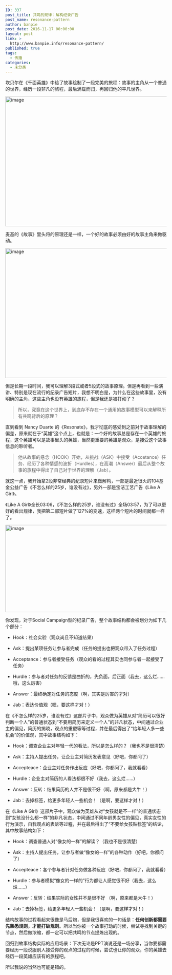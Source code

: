 ```yaml
---
ID: 337
post_title: 共鸣的规律：解构纪录广告
post_name: resonance-pattern
author: banpie
post_date: 2016-11-17 00:00:00
layout: post
link: >
  http://www.banpie.info/resonance-pattern/
published: true
tags:
  - 传播
categories:
  - 未分类
---
```

坎贝尔在《千面英雄》中给了故事绘制了一段完美的旅程：故事的主角从一个普通的世界，经历一段非凡的旅程，最后满载而归，再回归他的平凡世界。

<img class="alignnone size-full wp-image-1283" src="http://www.banpie.info/wp-content/uploads/2018/11/1668324-03d1fc550b81022b.png" width="720" height="405" alt="image" />

麦基的《故事》里头将的原理还是一样，一个好的故事必须由好的故事主角来做驱动。

<img class="alignnone size-full wp-image-1284" src="http://www.banpie.info/wp-content/uploads/2018/11/1668324-fedfd4c0dc900997.png" width="720" height="405" alt="image" />

但是长期一段时间，我可以理解3段式或者5段式的故事原理。但是再看到一些演讲、特别是现在流行的纪录广告短片，我想不明白是，为什么在这些故事里，没有明确的主角，这些主角也没有英雄的旅程，但是我还是被打动了？

> 所以，究竟在这个世界上，到底存不存在一个通用的故事模型可以来解释所有共鸣背后的原理？

直到看到 Nancy Duarte 的《Resonate》，我才彻底的感受到之前对于故事理解的偏差，原来就在于“英雄”这个点上，也就是：一个好的故事总是存在一个英雄的旅程，这个英雄可以是故事里头的英雄，当然更重要的英雄是观众，是接受这个故事信息的聆听者。

> 他从故事的悬念（HOOK）开始，从挑战（ASK）中接受（Accetance）任务、经历了各种情感的波折（Hurdles），在高潮（Answer）最后从整个故事的旅程中得出了自己对于世界的理解（Jab）。

就这一点，我开始拿2段非常经典的纪录短片来做解构，一部是最近很火的104基金公益广告《不怎么样的25岁，谁没有过》，另外一部是宝洁工艺广告《Like A Girl》。

《Like A Girl》全长03:06，《不怎么样的25岁，谁没有过》全场03:57，为了可以更好的看出规律，我把第二部短片做了127%的变速，这样两个短片的时间就都一样了。

<img class="alignnone size-full wp-image-1285" src="http://www.banpie.info/wp-content/uploads/2018/11/1668324-5321fe32a384921c.png" width="720" height="272" alt="image" />

你发现，对于Social Campaign型的纪录广告，整个故事结构都会被划分为如下几个部分：

*   Hook：社会实验（观众尚且不知道结果）

*   Ask：提出某项任务让参与者完成（任务的提出也把观众带入了任务过程）

*   Acceptance：参与者接受任务（观众的看的过程其实也同参与者一起接受了任务）

*   Hurdle：参与者对任务的反馈是曲折的，先负面，后正面（我去，这么烂……哦，这么厉害）

*   Answer：最终确定对任务的态度（啊，其实是厉害的才对）

*   Jab：表达价值观（嗯，要这样才对！）

在《不怎么样的25岁，谁没有过》这部片子中，观众做为英雄从对“简历可以很好判断一个人”的普通状态到“不要用简历来定义一个人”的非凡状态，中间通过企业主的偏见，简历的揭晓，观点的重塑等等过程，并在最后得出了“给年轻人多一些机会”的价值观，其中故事结构如下：

*   Hook：调查企业主对年轻一代的看法，所以是怎么样的？（我也不是很清楚）

*   Ask：主持人提出任务，让企业主对简历发表意见（好吧，你都问了）

*   Accepteace：企业主对任务作出反应（好吧，你都问了，我就看看）

*   Hurdle：企业主对简历的人看法都很不好（我去，这么烂……）

*   Answer：反转：结果简历的人并不是很不好（啊，原来都是大牛！）

*   Jab：去掉标签，给更多年轻人一些机会！（是啊，要这样才对！）

在《Like A Girl》这部片子中，观众做为英雄从对“女孩就是不一样”的普通状态到“女孩没什么都一样”的非凡状态，中间通过不同年龄男女性的偏见，真实女性的行为演示，自我观点的表诉等过程，并在最后得出了“不要给女孩贴标签”的结论，其中故事结构如下：

*   Hook：调查普通人对“像女的一样”的解读？（我也不是很清楚）

*   Ask：主持人提出任务，让参与者做“像女的一样”的各种动作（好吧，你都问了）

*   Accepteace：各个参与者针对任务做各种反应（好吧，你都问了，我就看看）

*   Hurdle：参与者模拟“像女的一样的”行为都让人感觉很不好（我去，这么烂……）

*   Answer：反转：结果实际的女性并不是很不好 （啊，原来都是大牛！）

*   Jab：去掉标签，给更多年轻人一些机会！（是啊，要这样才对！）

结构故事的过程看起来很像是马后炮，但是我很喜欢的一句话是：**任何创新都需要先熟悉规则，才能打破规则**。所以当你被一个故事打动的时候，尝试寻找到关键的节点，然后做浓缩，都一定可以把共鸣的节点提炼出现的。

回归到故事结构实际的应用场景：下次无论是PPT演说还是一场分享，当你要都需要经历一段说服别人接受你的观点的过程的时候，尝试也让你的观众，你的英雄去经历一段英雄应该有的旅程吧。

所以我说的当然也可能是错的。